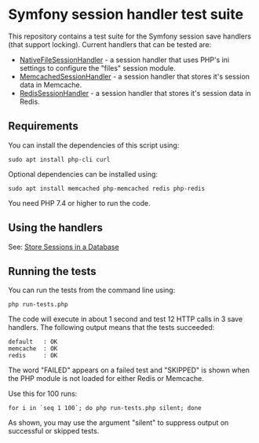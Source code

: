 # Symfony session handler test suite

This repository contains a test suite for the Symfony session save handlers (that support locking). Current handlers that can be tested are:

- [NativeFileSessionHandler](https://github.com/symfony/symfony/blob/6.2/src/Symfony/Component/HttpFoundation/Session/Storage/Handler/NativeFileSessionHandler.php) - a session handler that uses PHP's ini settings to configure the "files" session module.
- [MemcachedSessionHandler](https://github.com/symfony/symfony/blob/6.2/src/Symfony/Component/HttpFoundation/Session/Storage/Handler/MemcachedSessionHandler.php) - a session handler that stores it's session data in Memcache.
- [RedisSessionHandler](https://github.com/symfony/symfony/blob/6.2/src/Symfony/Component/HttpFoundation/Session/Storage/Handler/RedisSessionHandler.php) - a session handler that stores it's session data in Redis.

## Requirements

You can install the dependencies of this script using:

    sudo apt install php-cli curl

Optional dependencies can be installed using:

    sudo apt install memcached php-memcached redis php-redis

You need PHP 7.4 or higher to run the code.

## Using the handlers

See: [Store Sessions in a Database](https://symfony.com/doc/current/session/database.html)

## Running the tests

You can run the tests from the command line using:

    php run-tests.php

The code will execute in about 1 second and test 12 HTTP calls in 3 save handlers. The following output means that the tests succeeded:

    default   : OK
    memcache  : OK
    redis     : OK

The word "FAILED" appears on a failed test and "SKIPPED" is shown when the PHP module is not loaded for either Redis or Memcache.

Use this for 100 runs:

    for i in `seq 1 100`; do php run-tests.php silent; done

As shown, you may use the argument "silent" to suppress output on successful or skipped tests.
